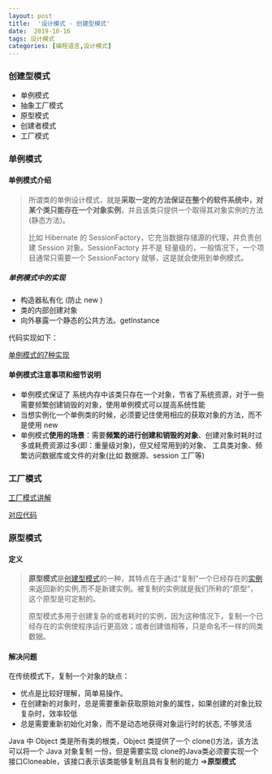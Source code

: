 ```yaml
---
layout: post
title:  '设计模式 - 创建型模式'
date:  2019-10-16
tags: 设计模式
categories: [编程语言,设计模式]
---
```


###  创建型模式

- 单例模式
- 抽象工厂模式
- 原型模式
- 创建者模式
- 工厂模式



### 单例模式

#### 单例模式介绍

> 所谓类的单例设计模式，就是**采取一定的方法保证在整个的软件系统中，对某个类只能存在一个对象实例**，并且该类只提供一个取得其对象实例的方法(静态方法)。
>
> 比如 Hibernate 的 SessionFactory，它充当数据存储源的代理，并负责创建 Session 对象。SessionFactory 并不是
> 轻量级的，一般情况下，一个项目通常只需要一个 SessionFactory 就够，这是就会使用到单例模式。

##### 单例模式中的实现

- 构造器私有化 (防止 new )
- 类的内部创建对象
- 向外暴露一个静态的公共方法。getInstance

代码实现如下：

[单例模式的7种实现](https://github.com/zcyoop/design_mode/tree/master/src/singleton)

#### 单例模式注意事项和细节说明

- 单例模式保证了 系统内存中该类只存在一个对象，节省了系统资源，对于一些需要频繁创建销毁的对象，使用单例模式可以提高系统性能
- 当想实例化一个单例类的时候，必须要记住使用相应的获取对象的方法，而不是使用 new
- 单例模式**使用的场景**：需要**频繁的进行创建和销毁的对象**、创建对象时耗时过多或耗费资源过多(即：重量级对象)，但又经常用到的对象、 工具类对象、频繁访问数据库或文件的对象(比如 数据源、session 工厂等)



### 工厂模式

[工厂模式讲解](https://design-patterns.readthedocs.io/zh_CN/latest/creational_patterns/creational.html)

[对应代码](https://github.com/zcyoop/design_mode/tree/master/src/factoryMode)



### 原型模式

#### 定义

> **原型模式**是[创建型模式](https://zh.wikipedia.org/wiki/創建型模式)的一种，其特点在于通过“复制”一个已经存在的[实例](https://zh.wikipedia.org/wiki/实例)来返回新的实例,而不是新建实例。被复制的实例就是我们所称的“原型”，这个原型是可定制的。
>
> 原型模式多用于创建复杂的或者耗时的实例，因为这种情况下，复制一个已经存在的实例使程序运行更高效；或者创建值相等，只是命名不一样的同类数据。

#### 解决问题

在传统模式下，复制一个对象的缺点：

- 优点是比较好理解，简单易操作。
-  在创建新的对象时，总是需要重新获取原始对象的属性，如果创建的对象比较复杂时，效率较低
-  总是需要重新初始化对象，而不是动态地获得对象运行时的状态, 不够灵活



Java 中 Object 类是所有类的根类，Object 类提供了一个 clone()方法，该方法可以将一个 Java 对象复制
一份，但是需要实现 clone的Java类必须要实现一个接口Cloneable，该接口表示该类能够复制且具有复制的能力 =>**原型模式**